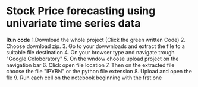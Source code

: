 # Stock Price forecasting using univariate time series data

<b>Run code</b>
1.Download the whole project (Click the green written Code)
2. Choose download zip.
3. Go to your dowwnloads and extract the file to a suitable file destination
4. On your browser type and navigate trough "Google Coloboratory" 
5. On the wndow choose upload project on the navigation bar
6. Click open file location
7. Then on the extracted file choose the file "IPYBN" or the python file extension
8. Upload and open the fle
9. Run each cell on the notebook beginning with the frst one


